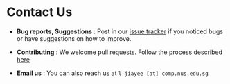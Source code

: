 # Contact Us

* **Bug reports, Suggestions** : Post in our [issue tracker](https://github.com/CS2103AUG2016-W10-C1/main/issues)
  if you noticed bugs or have suggestions on how to improve.

* **Contributing** : We welcome pull requests. Follow the process described [here](https://github.com/oss-generic/process)

* **Email us** : You can also reach us at `l-jiayee [at] comp.nus.edu.sg`